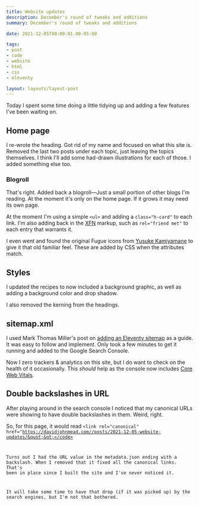 ```yaml
---
title: Website updates
description: December's round of tweaks and additions
summary: December's round of tweaks and additions

date: 2021-12-05T00:00:01.00-05:00

tags:
- post
- code
- website
- html
- css
- eleventy

layout: layouts/layout-post
---
```

Today I spent some time doing a little tidying up and adding a few features I've been waiting on.

## Home page
I re-wrote the heading. Got rid of my name and focused on what this site is.  Removed the last two posts under each topic, just leaving the topics themselves. I think I'll add some had-drawn illustrations for each of those. I added something else too.


### Blogroll
That's right. Added back a blogroll—Just a small portion of other blogs I'm reading.  At the moment it's only on the home page. If it grows it may need its own page.

At the moment I'm using a simple <code>&lt;ul&gt;</code> and adding a <code>class="h-card"</code> to each link. I'm also adding back in the [XFN](http://www.gmpg.org/xfn/ "XHTML Friends Network") markup, such as <code>rel="friend met"</code> to each entry that warrants it.

I even went and found the original Fugue icons from [Yusuke Kamiyamane](https://p.yusukekamiyamane.com "title attribute") to give it that old familiar feel. These are added by CSS when the attributes match.

## Styles
I updated the recipes to now included a background graphic, as well as adding a background color and drop shadow.

I also removed the kerning from the headings.

## sitemap.xml
I used Mark Thomas Miller's post on [adding an Eleventy sitemap](https://mtm.dev/eleventy-sitemap "") as a guide. It was easy to follow and implement. Only took a few minutes to get it running and added to the Google Search Console.

Now I zero trackers & analytics on this site, but I do want to check on the health of it occasionally.  This <em>should</em> help as the console now includes [Core Web Vitals](https://moz.com/learn/seo/performance-metrics "article on MOZ.com").

## Double backslashes in URL
After playing around in the search console I noticed that my canonical URLs were showing to have double backslashes in them. Weird, right.

So, for this page, it would read <code>&lt;link rel=&quot;canonical&quot; href=&quot;https://davidjohnmead.com//posts/2021-12-05-website-updates/&quot;&gt;</code>

Turns out I had the URL value in the metadata.json ending with a backslash.  When I removed that it fixed all the canonical links.  That's been in place since I built the site and I've never noticed it.

It will take some time to have that drop (if it was picked up) by the search engines, but I'm not that bothered.

